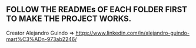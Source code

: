 ## FOLLOW THE READMEs OF EACH FOLDER FIRST TO MAKE THE PROJECT WORKS.

Creator Alejandro Guindo => https://www.linkedin.com/in/alejandro-guindo-mart%C3%ADn-973ab2246/
